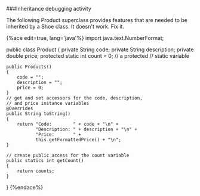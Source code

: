 ###Inheritance debugging activity

The following Product superclass provides features that are needed to be inherited by a Shoe class. It doesn't work. Fix it.

{%ace edit=true, lang='java'%}
import java.text.NumberFormat;

public class Product
{
    private String code;
    private String description;
    private double price;
    protected static int count = 0;   // a protected 
                                      // static variable

    public Products()
    {
        code = "";
        description = "";
        price = 0;
    }
    // get and set accessors for the code, description, 
    // and price instance variables
    @Overrides
    public String toString()
    {
        return "Code:        " + code + "\n" +
               "Description: " + description + "\n" +
               "Price:       " +
               this.getFormattedPrice() + "\n";
    }

    // create public access for the count variable
    public statics int getCount()   
    {                              
        return counts;
    }
}
{%endace%}